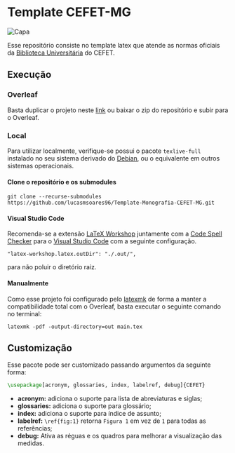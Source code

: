 # Template CEFET-MG

![Capa](./Imagens/Capa.png)

Esse repositório consiste no template latex que atende as normas oficiais da [Biblioteca Universitária](https://www.bu.cefetmg.br/wp-content-uploads-sites-181-2023-04-manual-de-normalizacao-do-cefet-mg-pdf/) do CEFET.

## Execução

### Overleaf
Basta duplicar o projeto neste [link](https://www.overleaf.com/read/dtjckhkgjtqk) ou baixar o zip do repositório e subir para o Overleaf.

### Local
Para utilizar localmente, verifique-se possui o pacote `texlive-full` instalado no seu sistema derivado do [Debian](https://www.debian.org/), ou o equivalente em outros sistemas operacionais. 

#### Clone o repositório e os submodules
```
git clone --recurse-submodules https://github.com/lucasmsoares96/Template-Monografia-CEFET-MG.git
```

#### Visual Studio Code
Recomenda-se a extensão [LaTeX Workshop](https://marketplace.visualstudio.com/items?itemName=James-Yu.latex-workshop) juntamente com a [Code Spell Checker](https://marketplace.visualstudio.com/items?itemName=streetsidesoftware.code-spell-checker-portuguese-brazilian) para o [Visual Studio Code](https://code.visualstudio.com/) com a seguinte configuração.

```
"latex-workshop.latex.outDir": "./.out/", 
```
para não poluir o diretório raiz.

#### Manualmente
Como esse projeto foi configurado pelo [latexmk](https://ctan.org/pkg/latexmk?lang%253Den) de forma a manter a compatibilidade total com o Overleaf, basta executar o seguinte comando no terminal:

```
latexmk -pdf -output-directory=out main.tex
```

## Customização
Esse pacote pode ser customizado passando argumentos da seguinte forma:
```latex
\usepackage[acronym, glossaries, index, labelref, debug]{CEFET}
```

- **acronym:** adiciona o suporte para lista de abreviaturas e siglas;
- **glossaries:** adiciona o suporte para glossário;
- **index:** adiciona o suporte para índice de assunto;
- **labelref:** `\ref{fig:1}` retorna `Figura 1` em vez de `1` para todas as referências;
- **debug:** Ativa as réguas e os quadros para melhorar a visualização das medidas.
